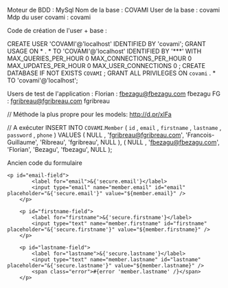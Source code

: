 Moteur de BDD : MySql
Nom de la base : COVAMI
User de la base : covami
Mdp du user covami : covami


Code de création de l'user + base :

CREATE USER 'COVAMI'@'localhost' IDENTIFIED BY  'covami';
GRANT USAGE ON * . * TO  'COVAMI'@'localhost' IDENTIFIED BY  '***' WITH MAX_QUERIES_PER_HOUR 0 MAX_CONNECTIONS_PER_HOUR 0 MAX_UPDATES_PER_HOUR 0 MAX_USER_CONNECTIONS 0 ;
CREATE DATABASE IF NOT EXISTS  `COVAMI` ;
GRANT ALL PRIVILEGES ON  `covami` . * TO  'covami'@'localhost';

Users de test de l'application :
Florian :
	fbezagu@fbezagu.com
	fbezagu
FG :
	fgribreau@fgribreau.com
	fgribreau

// Méthode la plus propre pour les models:
http://d.pr/xlFa

// A exécuter
INSERT INTO  `COVAMI`.`Member` (
`id` ,
`email` ,
`firstname` ,
`lastname` ,
`password` ,
`phone`
)
VALUES (
NULL ,  'fgribreau@fgribreau.com',  'Francois-Guillaume',  'Ribreau',  'fgribreau', NULL
), (
NULL ,  'fbezagu@fbezagu.com',  'Florian',  'Bezagu',  'fbezagu', NULL
);


Ancien code du formulaire

	<p id="email-field">
			<label for="email">&{'secure.email'}</label>
			<input type="email" name="member.email" id="email" placeholder="&{'secure.email'}" value="${member.email}" />
		</p>
		
		<p id="firstname-field">
			<label for="firstname">&{'secure.firstname'}</label>
			<input type="text" name="member.firstname" id="firstname" placeholder="&{'secure.firstname'}" value="${member.firstname}" />
		</p>
		
		<p id="lastname-field">
			<label for="lastname">&{'secure.lastname'}</label>
			<input type="text" name="member.lastname" id="lastname" placeholder="&{'secure.lastname'}" value="${member.lastname}" />
			<span class="error">#{error 'member.lastname' /}</span>
		</p>
